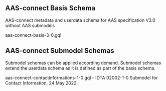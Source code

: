 
## AAS-connect Basis Schema

AAS-connect metadata and userdata schema for AAS specification V3.0 without AAS submodels 

aas-connect-basis-3-0.gql 


## AAS-connect Submodel Schemas 

Submodel schemas  can be applied according demand. Submodel schemas extend the userdata schema as it is defined as part of the basis schema.

aas-connect-contactinformations-1-0.gql - IDTA 02002-1-0 Submodel for Contact Information, 24 May 2022

